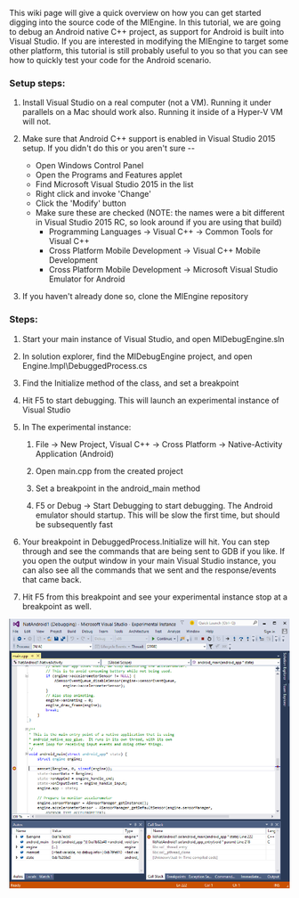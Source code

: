 This wiki page will give a quick overview on how you can get started digging into the source code of the MIEngine. In this tutorial, we are going to debug an Android native C++ project, as support for Android is built into Visual Studio. If you are interested in modifying the MIEngine to target some other platform, this tutorial is still probably useful to you so that you can see how to quickly test your code for the Android scenario.

### Setup steps:

1. Install Visual Studio on a real computer (not a VM). Running it under parallels on a Mac should work also. Running it inside of a Hyper-V VM will not.

2. Make sure that Android C++ support is enabled in Visual Studio 2015 setup. If you didn't do this or you aren't sure --
    * Open Windows Control Panel
    * Open the Programs and Features applet
    * Find Microsoft Visual Studio 2015 in the list
    * Right click and invoke 'Change'
    * Click the 'Modify' button
    * Make sure these are checked (NOTE: the names were a bit different in Visual Studio 2015 RC, so look around if you are using that build)
        * Programming Languages -> Visual C++ -> Common Tools for Visual C++
        * Cross Platform Mobile Development -> Visual C++ Mobile Development
        * Cross Platform Mobile Development -> Microsoft Visual Studio Emulator for Android

3. If you haven't already done so, clone the MIEngine repository

### Steps:

1. Start your main instance of Visual Studio, and open MIDebugEngine.sln

2. In solution explorer, find the MIDebugEngine project, and open Engine.Impl\DebuggedProcess.cs

3. Find the Initialize method of the class, and set a breakpoint

4. Hit F5 to start debugging. This will launch an experimental instance of Visual Studio

5. In The experimental instance:

   1. File -> New Project, Visual C++ -> Cross Platform -> Native-Activity Application (Android)

   2. Open main.cpp from the created project

   3. Set a breakpoint in the android_main method

   4. F5 or Debug -> Start Debugging to start debugging. The Android emulator should startup. This will be slow the first time, but should be subsequently fast

6. Your breakpoint in DebuggedProcess.Initialize will hit. You can step through and see the commands that are being sent to GDB if you like. If you open the output window in your main Visual Studio instance, you can also see all the commands that we sent and the response/events that came back.

7. Hit F5 from this breakpoint and see your experimental instance stop at a breakpoint as well.

![Experimental instance of Visual Studio stopped at a breakpoint](images/android-breakpoint.png)
